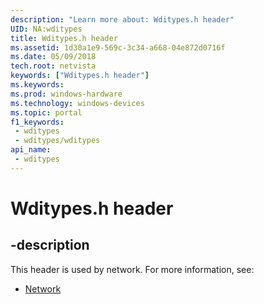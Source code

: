 ```yaml
---
description: "Learn more about: Wditypes.h header"
UID: NA:wditypes
title: Wditypes.h header
ms.assetid: 1d30a1e9-569c-3c34-a668-04e872d0716f
ms.date: 05/09/2018
tech.root: netvista
keywords: ["Wditypes.h header"]
ms.keywords: 
ms.prod: windows-hardware
ms.technology: windows-devices
ms.topic: portal
f1_keywords:
 - wditypes
 - wditypes/wditypes
api_name:
 - wditypes
---
```


# Wditypes.h header


## -description

This header is used by network. For more information, see:

- [Network](../_netvista/index.md)


